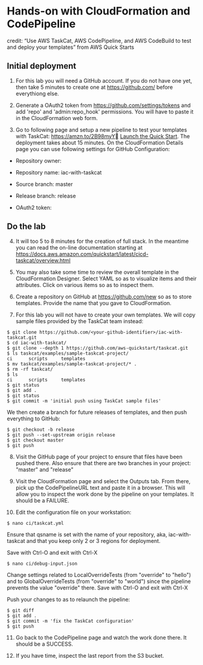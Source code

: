 # Hands-on with CloudFormation and CodePipeline

credit: “Use AWS TaskCat, AWS CodePipeline, and AWS CodeBuild to test and deploy your templates” from AWS Quick Starts

## Initial deployment

1) For this lab you will need a GitHub account. If you do not have one yet, then take 5 minutes to create
one at https://github.com/ before everythiong else.

2) Generate a OAuth2 token from https://github.com/settings/tokens and add 'repo' and 'admin:repo_hook'
permissions. You will have to paste it in the CloudFormation web form.

3) Go to following page and setup a new pipeline to test your templates with TaskCat: https://amzn.to/2B98myY
[Launch the Quick Start](https://fwd.aws/RKbgm). The deployment takes about 15 minutes.
On the CloudFormation Details page you can use following settings for GitHub Configuration:

* Repository owner: <your-github-identifier>

* Repository name: iac-with-taskcat

* Source branch: master

* Release branch: release

* OAuth2 token: <your-oauth2-token>

## Do the lab

4) It will too 5 to 8 minutes for the creation of full stack. In the meantime you can read the on-line
documentation starting at https://docs.aws.amazon.com/quickstart/latest/cicd-taskcat/overview.html

5) You may also take some time to review the overall template in the CloudFormation Designer.
Select YAML so as to visualize items and their attributes. Click on various items so as
to inspect them.

6) Create a repository on GitHub at https://github.com/new so as to store templates.
Provide the name that you gave to CloudFormation.

7) For this lab you will not have to create your own templates. We will copy
sample files provided by the TaskCat team instead:

```shell
$ git clone https://github.com/<your-github-identifier>/iac-with-taskcat.git
$ cd iac-with-taskcat/
$ git clone --depth 1 https://github.com/aws-quickstart/taskcat.git
$ ls taskcat/examples/sample-taskcat-project/
ci		scripts		templates
$ mv taskcat/examples/sample-taskcat-project/* .
$ rm -rf taskcat/
$ ls
ci		scripts		templates
$ git status
$ git add .
$ git status
$ git commit -m 'initial push using TaskCat sample files'
```

We then create a branch for future releases of templates, and then push
everything to GitHub:

```shell
$ git checkout -b release
$ git push --set-upstream origin release
$ git checkout master
$ git push
```

8) Visit the GitHub page of your project to ensure that files have been pushed there.
Also ensure that there are two branches in your project: "master" and "release"

9) Visit the CloudFormation page and select the Outputs tab. From there, pick up
the CodePipelineURL text and paste it in a browser. This will allow you to
inspect the work done by the pipeline on your templates. It should be a FAILURE.

10) Edit the configuration file on your workstation:

```shell
$ nano ci/taskcat.yml
```

Ensure that qsname is set with the name of your repository, aka, iac-with-taskcat and that
you keep only 2 or 3 regions for deployment.

Save with Ctrl-O and exit with Ctrl-X

```shell
$ nano ci/debug-input.json
```

Change settings related to LocalOverrideTests (from "override" to "hello") and
to GlobalOverrideTests (from "override" to "world") since the pipeline prevents
the value "override" there. Save with Ctrl-O and exit with Ctrl-X

Push your changes to as to relaunch the pipeline:

```shell
$ git diff
$ git add .
$ git commit -m 'fix the TaskCat configuration'
$ git push
```

11) Go back to the CodePipeline page and watch the work done there. It should be
a SUCCESS.

12) If you have time, inspect the last report from the S3 bucket.
